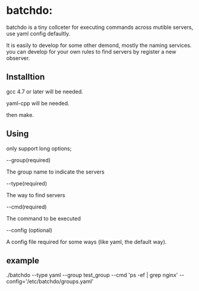 # batchdo:

batchdo is a tiny collceter for executing commands across mutible servers,  use yaml config defaultly.

It is easily to develop for some other demond, mostly the naming services. you can develop for your own rules to find servers by register a new observer.



## Installtion

gcc 4.7 or later will be needed.

yaml-cpp will be needed.

then make.

## Using

only support long options;

--group(required) 

The group name to indicate the servers

--type(required)

The way to find servers 

--cmd(required)

The command to be executed

\--config (optional)

A config file required for some ways (like yaml, the default way).

## example

./batchdo  --type yaml --group test_group --cmd 'ps -ef | grep nginx' --config='/etc/batchdo/groups.yaml'


